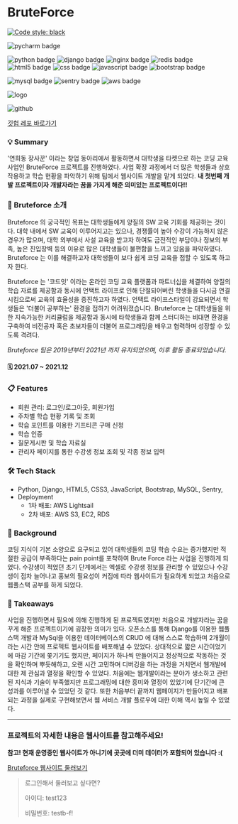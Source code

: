 # BruteForce

[![Code style: black](https://img.shields.io/badge/code%20style-black-000000.svg)](https://github.com/psf/black)

![pycharm badge](https://img.shields.io/badge/PyCharm-000000?style=flat-square&logo=PyCharm&logoColor=white)

![python badge](https://img.shields.io/badge/Python-3776AB?style=flat-square&logo=Python&logoColor=white)
![django badge](https://img.shields.io/badge/Django-092E20?style=flat-square&logo=Django&logoColor=white)
![nginx badge](https://img.shields.io/badge/NGINX-009639?style=flat-square&logo=NGINX&logoColor=white)
![redis badge](https://img.shields.io/badge/Gunicorn-499848?style=flat-square&logo=Gunicorn&logoColor=white)
![html5 badge](https://img.shields.io/badge/HTML5-E34F26?style=flat-square&logo=HTML5&logoColor=white)
![css badge](https://img.shields.io/badge/CSS3-1572B6?style=flat-square&logo=CSS3&logoColor=white)
![javascript badge](https://img.shields.io/badge/JavaScript-F7DF1E?style=flat-square&logo=JavaScript&logoColor=white)
![bootstrap badge](https://img.shields.io/badge/Bootstrap-7952B3?style=flat-square&logo=Bootstrap&logoColor=white)

![mysql badge](https://img.shields.io/badge/MySQL-4479A1?style=flat-square&logo=MySQL&logoColor=white)
![sentry badge](https://img.shields.io/badge/Sentry-007396?style=flat-square&logo=sentry&logoColor=white)
![aws badge](https://img.shields.io/badge/AWS-232f3e?style=flat-square&logo=amazon-aws&logoColor=white)

![logo](https://user-images.githubusercontent.com/89679621/208044374-ff3f13c9-fd12-46d0-8d29-5c8fb1c18e64.jpeg)

![github](https://img.shields.io/badge/GitHub-181717?style=for-the-badge&logo=GitHub&logoColor=white)

[깃헙 레포 바로가기](https://github.com/EarthlyZ9/bruteforce)



### 💡 Summary
'연희동 장사꾼' 이라는 창업 동아리에서 활동하면서 대학생을 타켓으로 하는 코딩 교육 사업인 BruteForce 프로젝트를 진행하였다.
사업 확장 과정에서 더 많은 학생들과 상호작용하고 학습 현황을 파악하기 위해 팀에서 웹사이트 개발을 맡게 되었다.
**내 첫번째 개발 프로젝트이자 개발자라는 꿈을 가지게 해준 의미있는 프로젝트이다!!**


### 👀 Bruteforce 소개
Bruteforce 의 궁극적인 목표는 대학생들에게 양질의 SW 교육 기회를 제공하는 것이다. 대학 내에서 SW 교육이 이루어지고는 있으나,
경쟁률이 높아 수강이 가능하지 않은 경우가 많으며, 대학 외부에서 사설 교육을 받고자 하여도 금전적인 부담이나 정보의 부족,
높은 진입장벽 등의 이유로 많은 대학생들이 불편함을 느끼고 있음을 파악하였다. Bruteforce 는 이를 해결하고자 대학생들이 보다
쉽게 코딩 교육을 접할 수 있도록 하고자 한다. 

Bruteforce 는 '코드잇' 이라는 온라인 코딩 교육 플랫폼과 파트너십을 체결하여 양질의 학습 자료를 제공함과 동시에
언택트 라이프로 인해 단절되어버린 학생들을 다시금 연결시킴으로써 교육의 효율성을 증진하고자 하였다. 언택트 라이프스타일이 
강요되면서 학생들은 '더불어 공부하는' 환경을 접하기 어려워졌습니다. Bruteforce 는 대학생들을 위한 지속가능한 커리큘럼을 
제공함과 동시에 타학생들과 함께 스터디하는 비대면 환경을 구축하여 비전공자 혹은 초보자들이 더불어 프로그래밍을 배우고
협력하며 성장할 수 있도록 격려다.

*Bruteforce 팀은 2019년부터 2021년 까지 유지되었으며, 이후 활동 종료되었습니다.*

#### 🗓 2021.07 ~ 2021.12

### 📋 Features
* 회원 관리: 로그인/로그아웃, 회원가입
* 주차별 학습 현황 기록 및 조회
* 학습 포인트를 이용한 기프티콘 구매 신청
* 학습 인증
* 질문게시판 및 학습 자료실
* 관리자 페이지를 통한 수강생 정보 조회 및 각종 정보 입력

### 🛠 Tech Stack
* Python, Django, HTML5, CSS3, JavaScript, Bootstrap, MySQL, Sentry,
* Deployment
  * 1차 배포: AWS Lightsail 
  * 2차 배포: AWS S3, EC2, RDS

### 🔎 Background
코딩 지식이 기본 소양으로 요구되고 있어 대학생들의 코딩 학습 수요는 증가했지만
적절한 공급이 부족하다는 pain point를 포착하여 Brute Force 라는 사업을 진행하게 되었다.
수강생이 적었던 초기 단계에서는 엑셀로 수강생 정보를 관리할 수 있었으나 수강생이 점차 늘어나고 홍보의 필요성이 커짐에 따라 
웹사이트가 필요하게 되었고 처음으로 웹풀스택 공부를 하게 되었다.


### 📌 Takeaways
사업을 진행하면서 필요에 의해 진행하게 된 프로젝트였지만 처음으로 개발자라는 꿈을 꾸게 해준 프로젝트이기에 굉장한 의미가 있다.
오픈소스를 통해 Django를 이용한 웹풀스택 개발과 MySql을 이용한 데이터베이스의 CRUD 에 대해 스스로 학습하며 
2개월이라는 시간 안에 프로젝트 웹사이트를 배포해낼 수 있었다. 상대적으로 짧은 시간이었기에 마감 기간에 쫓기기도 했지만, 
페이지가 하나씩 만들어지고 정상적으로 작동하는 것을 확인하며 뿌듯해하고, 오랜 시간 고민하며 디버깅을 하는 과정을 거치면서 웹개발에 대한 제 관심과 열정을 확인할 수 있었다. 
처음에는 웹개발이라는 분야가 생소하고 관련된 지식과 기술이 부족했지만 프로그래밍에 대한 흥미와 열정이 있었기에 단기간에 큰 성과를 이루어낼 수 있었던 것 같다.
또한 처음부터 끝까지 웹페이지가 만들어지고 배포되는 과정을 실제로 구현해보면서 웹 서비스 개발 플로우에 대한 이해 역시 높일 수 있었다.

***

### 프로젝트의 자세한 내용은 웹사이트를 참고해주세요!

__참고! 현재 운영중인 웹사이트가 아니기에 곳곳에 더미 데이터가 포함되어 있습니다 :(__



[Bruteforce 웹사이트 둘러보기](https://www.bruteforceuniv.com)

> 로그인해서 둘러보고 싶다면?
> 
> 아이디: test123
> 
> 비밀번호: testb-f!

